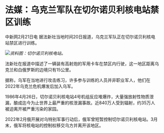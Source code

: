# 法媒：乌克兰军队在切尔诺贝利核电站禁区训练

中新网2月21日电 据法新社当地时间20日报道，乌克兰军队正在切尔诺贝利核电站禁区进行训练。

![](https://inews.gtimg.com/om_bt/OoIbf77ZKbe2-65ygqmIdqLK9VBWrN-xrPUthoxqvOvoYAA/1000)_资料图：切尔诺贝利核电站。_

法新社在报道中描述了一辆装有高射炮的军用卡车在禁区内行驶，这一地区距离乌克兰和白俄罗斯的边境只有15公里。

据称，乌军在当地进行攻击练习，许多参与训练的人员并非职业军人，他们在2022年乌克兰危机爆发后加入乌军。

1986年4月26日，切尔诺贝利核电站4号机组反应堆爆炸，大量强放射性物质泄漏，酿成迄今为止世界上最严重的核泄漏事故。近840万人受到辐射，约35万人被迫离开被严重污染的家园。

2022年2月俄开展对乌特别军事行动后，俄军曾短暂控制切尔诺贝利核电站。3月末，俄军将核电站的控制权移交乌方并离开该地区。

